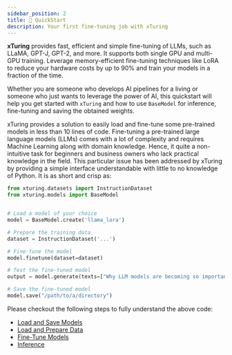 ```yaml
---
sidebar_position: 2
title: 🚀 QuickStart
description: Your first fine-tuning job with xTuring
---
```


<!-- ## Quick Start -->

**xTuring** provides fast, efficient and simple fine-tuning of LLMs, such as LLaMA, GPT-J, GPT-2, and more. It supports both single GPU and multi-GPU training. Leverage memory-efficient fine-tuning techniques like LoRA to reduce your hardware costs by up to 90% and train your models in a fraction of the time.

Whether you are someone who develops AI pipelines for a living or someone who just wants to leverage the power of AI, this quickstart will help you get started with `xTuring` and how to use `BaseModel` for inference, fine-tuning and saving the obtained weights.


xTuring provides a solution to easily load and fine-tune some pre-trained models in less than 10 lines of code. Fine-tuning a pre-trained large language models (LLMs) comes with a lot of complexity and requires Machine Learning along with domain knowledge. Hence, it quite a non-intuitive task for beginners and business owners who lack practical knowledge in the field. This particular issue has been addressed by xTuring by providing a simple interface understandable with little to no knowledge of Python. It is as short and crisp as:

```python
from xturing.datasets import InstructionDataset
from xturing.models import BaseModel


# Load a model of your choice
model = BaseModel.create('llama_lora')

# Prepare the training data
dataset = InstructionDataset('...')

# Fine-tune the model
model.finetune(dataset=dataset)

# Test the fine-tuned model
output = model.generate(texts=["Why LLM models are becoming so important?"])

# Save the fine-tuned model
model.save("/path/to/a/directory")
```

Please checkout the following steps to fully understand the above code:

- [Load and Save Models](/overview/quickstart/load_save_models)
- [Load and Prepare Data](/overview/quickstart/prepare)
- [Fine-Tune Models](/overview/quickstart/finetune_guide)
- [Inference](/overview/quickstart/inference)
